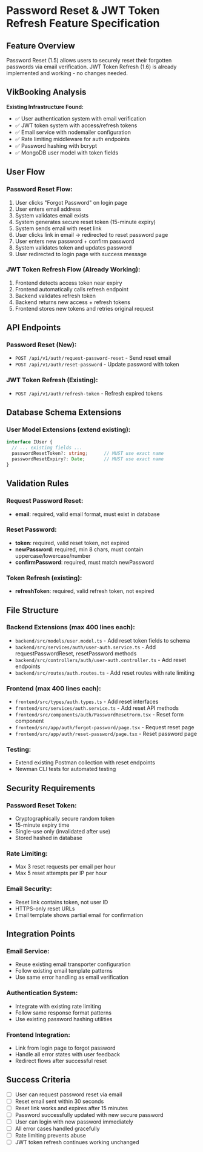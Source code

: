 # Password Reset & JWT Token Refresh Feature Specification

## Feature Overview
Password Reset (1.5) allows users to securely reset their forgotten passwords via email verification. JWT Token Refresh (1.6) is already implemented and working - no changes needed.

## VikBooking Analysis
**Existing Infrastructure Found:**
- ✅ User authentication system with email verification
- ✅ JWT token system with access/refresh tokens  
- ✅ Email service with nodemailer configuration
- ✅ Rate limiting middleware for auth endpoints
- ✅ Password hashing with bcrypt
- ✅ MongoDB user model with token fields

## User Flow

### Password Reset Flow:
1. User clicks "Forgot Password" on login page
2. User enters email address
3. System validates email exists
4. System generates secure reset token (15-minute expiry)
5. System sends email with reset link
6. User clicks link in email → redirected to reset password page
7. User enters new password + confirm password
8. System validates token and updates password
9. User redirected to login page with success message

### JWT Token Refresh Flow (Already Working):
1. Frontend detects access token near expiry
2. Frontend automatically calls refresh endpoint
3. Backend validates refresh token
4. Backend returns new access + refresh tokens
5. Frontend stores new tokens and retries original request

## API Endpoints

### Password Reset (New):
- `POST /api/v1/auth/request-password-reset` - Send reset email
- `POST /api/v1/auth/reset-password` - Update password with token

### JWT Token Refresh (Existing):
- `POST /api/v1/auth/refresh-token` - Refresh expired tokens

## Database Schema Extensions

### User Model Extensions (extend existing):
```typescript
interface IUser {
  // ... existing fields ...
  passwordResetToken?: string;      // MUST use exact name
  passwordResetExpiry?: Date;       // MUST use exact name
}
```

## Validation Rules

### Request Password Reset:
- **email**: required, valid email format, must exist in database

### Reset Password:
- **token**: required, valid reset token, not expired
- **newPassword**: required, min 8 chars, must contain uppercase/lowercase/number
- **confirmPassword**: required, must match newPassword

### Token Refresh (existing):
- **refreshToken**: required, valid refresh token, not expired

## File Structure

### Backend Extensions (max 400 lines each):
- `backend/src/models/user.model.ts` - Add reset token fields to schema
- `backend/src/services/auth/user-auth.service.ts` - Add requestPasswordReset, resetPassword methods
- `backend/src/controllers/auth/user-auth.controller.ts` - Add reset endpoints
- `backend/src/routes/auth.routes.ts` - Add reset routes with rate limiting

### Frontend (max 400 lines each):
- `frontend/src/types/auth.types.ts` - Add reset interfaces
- `frontend/src/services/auth.service.ts` - Add reset API methods
- `frontend/src/components/auth/PasswordResetForm.tsx` - Reset form component
- `frontend/src/app/auth/forgot-password/page.tsx` - Request reset page
- `frontend/src/app/auth/reset-password/page.tsx` - Reset password page

### Testing:
- Extend existing Postman collection with reset endpoints
- Newman CLI tests for automated testing

## Security Requirements

### Password Reset Token:
- Cryptographically secure random token
- 15-minute expiry time
- Single-use only (invalidated after use)
- Stored hashed in database

### Rate Limiting:
- Max 3 reset requests per email per hour
- Max 5 reset attempts per IP per hour

### Email Security:
- Reset link contains token, not user ID
- HTTPS-only reset URLs
- Email template shows partial email for confirmation

## Integration Points

### Email Service:
- Reuse existing email transporter configuration
- Follow existing email template patterns
- Use same error handling as email verification

### Authentication System:
- Integrate with existing rate limiting
- Follow same response format patterns
- Use existing password hashing utilities

### Frontend Integration:
- Link from login page to forgot password
- Handle all error states with user feedback
- Redirect flows after successful reset

## Success Criteria
- [ ] User can request password reset via email
- [ ] Reset email sent within 30 seconds
- [ ] Reset link works and expires after 15 minutes
- [ ] Password successfully updated with new secure password
- [ ] User can login with new password immediately
- [ ] All error cases handled gracefully
- [ ] Rate limiting prevents abuse
- [ ] JWT token refresh continues working unchanged
